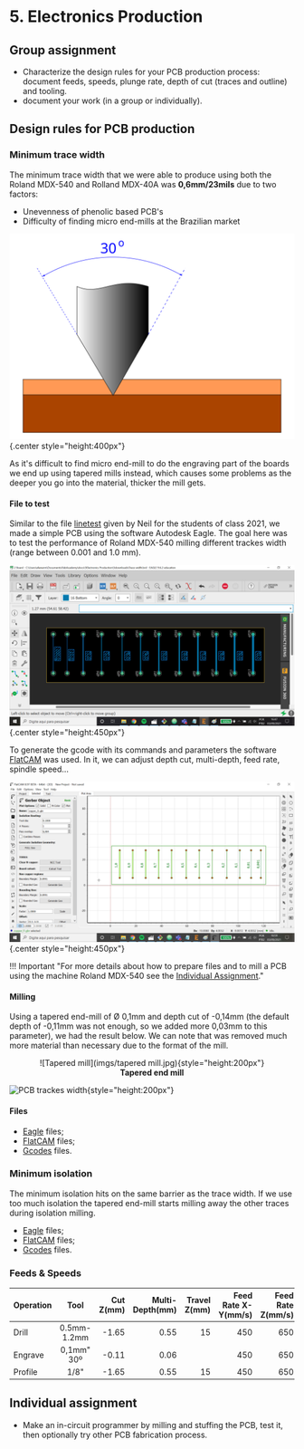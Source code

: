# 5. Electronics Production


## Group assignment

* Characterize the design rules for your PCB production process: document feeds, speeds, plunge rate, depth of cut (traces and outline) and tooling.
* document your work (in a group or individually).

## Design rules for PCB production

### Minimum trace width

The minimum trace width that we were able to produce using both the Roland MDX-540 and Rolland MDX-40A was **0,6mm/23mils** due to two factors:

 - Unevenness of phenolic based PCB's
 - Difficulty of finding micro end-mills at the Brazilian market

![Image Explaning the tapper mill problem](imgs/taperProblem.svg){.center style="height:400px"}

As it's difficult to find micro end-mill to do the engraving part of the boards we end up using tapered mills instead, which causes some problems as the deeper you go into the material, thicker the mill gets.

#### File to test

Similar to the file [linetest](5downloads/linetest.png) given by Neil for the students of class 2021, we made a simple PCB using the software Autodesk Eagle. The goal here was to test the performance of Roland MDX-540 milling different trackes width (range between 0.001 and 1.0 mm).

![Eagle layout](imgs/Board_layout.png){.center style="height:450px"}

To generate the gcode with its commands and parameters the software [FlatCAM](http://flatcam.org/download) was used. In it, we can adjust depth cut, multi-depth, feed rate, spindle speed...

![Interface FlatCAM](imgs/FlatCAM.png){.center style="height:450px"}

!!! Important "For more details about how to prepare files and to mill a PCB using the machine Roland MDX-540 see the [Individual Assignment](https://rmeliana.github.io/FabAcademy/5Electronics%20Production/5Electronics%20Production/#individual-assignment)."


#### Milling

Using a tapered end-mill of Ø 0,1mm and depth cut of -0,14mm (the default depth of -0,11mm was not enough, so we added more 0,03mm to this parameter), we had the result below. We can note that was removed much more material than necessary due to the format of the mill.

<center>
![Tapered mill](imgs/tapered mill.jpg){style="height:200px"}
<figcaption><b>Tapered end mill</b></figcaption>
</center>

![PCB trackes width](imgs/PCB_trackes.jpg){style="height:200px"}

#### Files

* [Eagle](5downloads/Traces_Eagle.7z) files;
* [FlatCAM](5downloads/Trackes_FlatCAM.FlatPrj) files;
* [Gcodes](5downloads/Trackes_Gcode.7z) files.

### Minimum isolation

The minimum isolation hits on the same barrier as the trace width. If we use too much isolation the tapered end-mill starts milling away the other traces during isolation milling.

* [Eagle](5downloads/Isolation_Eagle.7z) files;
* [FlatCAM](5downloads/Isolation_FlatCAM.FlatPrj) files;
* [Gcodes](5downloads/Isolation_Gcode.7z) files.

### Feeds & Speeds

| Operation | Tool        | Cut Z(mm) | Multi-Depth(mm) | Travel Z(mm) | Feed Rate X-Y(mm/s) | Feed Rate Z(mm/s) | Spindle Speed(RPM) |
|:----------|:-----------:|----------:|----------------:|-------------:|--------------------:|------------------:|-------------------:|
| Drill     | 0.5mm-1.2mm |     -1.65 |            0.55 |           15 |                 450 |               650 |              12000 |
| Engrave   | 0,1mm" 30º    |     -0.11 |            0.06 |              |                 450 |               650 |              12000 |
| Profile   | 1/8"        |     -1.65 |            0.55 |           15 |                 450 |               650 |               8000 |


## Individual assignment

* Make an in-circuit programmer by milling and stuffing the PCB, test it, then optionally try other PCB fabrication process.
